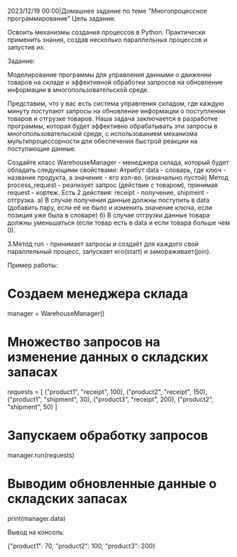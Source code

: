 2023/12/19 00:00|Домашнее задание по теме "Многопроцессное программирование"
Цель задания:


Освоить механизмы создания процессов в Python.
Практически применить знания, создав несколько параллельных процессов и запустив их.

Задание:

Моделирование программы для управления данными о движении товаров на складе и эффективной обработки запросов на
обновление информации в многопользовательской среде.

Представим, что у вас есть система управления складом, где каждую минуту поступают запросы на обновление информации 
о поступлении товаров и отгрузке товаров.
Наша задача заключается в разработке программы, которая будет эффективно обрабатывать эти запросы в 
многопользовательской среде, с использованием механизма мультипроцессорности для обеспечения быстрой реакции на
поступающие данные.

Создайте класс WarehouseManager - менеджера склада, который будет обладать следующими свойствами:
Атрибут data - словарь, где ключ - название продукта, а значение - его кол-во. (изначально пустой)
Метод process_request - реализует запрос (действие с товаром), принимая request - кортеж.
Есть 2 действия: receipt - получение, shipment - отгрузка.
а) В случае получения данные должны поступить в data (добавить пару, если её не было и изменить значение ключа,
если позиция уже была в словаре)
б) В случае отгрузки данные товара должны уменьшаться (если товар есть в data и если товара больше чем 0).

3.Метод run - принимает запросы и создаёт для каждого свой параллельный процесс, запускает его(start) 
и замораживает(join).


Пример работы:

# Создаем менеджера склада
manager = WarehouseManager()

# Множество запросов на изменение данных о складских запасах
requests = [
    ("product1", "receipt", 100),
    ("product2", "receipt", 150),
    ("product1", "shipment", 30),
    ("product3", "receipt", 200),
    ("product2", "shipment", 50)
]

# Запускаем обработку запросов
manager.run(requests)

# Выводим обновленные данные о складских запасах
print(manager.data)

Вывод на консоль:

{"product1": 70, "product2": 100, "product3": 200}